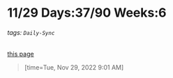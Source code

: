 # 11/29 Days:37/90 Weeks:6
###### tags: `Daily-Sync`
[this page](https://hackmd.io/@nu_qcIVMToaLLQ-6gTt93g/S19WFRfwi)

>[time=Tue, Nov 29, 2022 9:01 AM]

